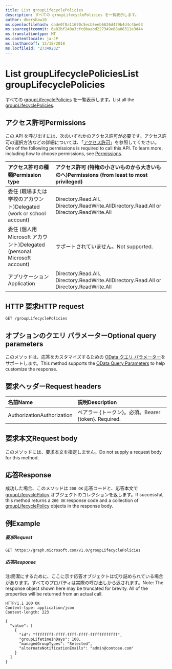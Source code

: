 ```yaml
---
title: List groupLifecyclePolicies
description: すべての groupLifecyclePolicies を一覧表示します。
author: dkershaw10
ms.openlocfilehash: dade0f0a11670c5ecb5eeb6626d479b4d4c4be63
ms.sourcegitcommit: 6a82bf240a3cfc0baabd227349e08a08311e3d44
ms.translationtype: MT
ms.contentlocale: ja-JP
ms.lasthandoff: 12/18/2018
ms.locfileid: "27349232"
---
```

# <a name="list-grouplifecyclepolicies"></a><span data-ttu-id="cd3c7-103">List groupLifecyclePolicies</span><span class="sxs-lookup"><span data-stu-id="cd3c7-103">List groupLifecyclePolicies</span></span>

<span data-ttu-id="cd3c7-104">すべての [groupLifecyclePolicies](../resources/grouplifecyclepolicy.md) を一覧表示します。</span><span class="sxs-lookup"><span data-stu-id="cd3c7-104">List all the [groupLifecyclePolicies](../resources/grouplifecyclepolicy.md).</span></span>

## <a name="permissions"></a><span data-ttu-id="cd3c7-105">アクセス許可</span><span class="sxs-lookup"><span data-stu-id="cd3c7-105">Permissions</span></span>

<span data-ttu-id="cd3c7-p101">この API を呼び出すには、次のいずれかのアクセス許可が必要です。アクセス許可の選択方法などの詳細については、「[アクセス許可](/graph/permissions-reference)」を参照してください。</span><span class="sxs-lookup"><span data-stu-id="cd3c7-p101">One of the following permissions is required to call this API. To learn more, including how to choose permissions, see [Permissions](/graph/permissions-reference).</span></span>


|<span data-ttu-id="cd3c7-108">アクセス許可の種類</span><span class="sxs-lookup"><span data-stu-id="cd3c7-108">Permission type</span></span>      | <span data-ttu-id="cd3c7-109">アクセス許可 (特権の小さいものから大きいものへ)</span><span class="sxs-lookup"><span data-stu-id="cd3c7-109">Permissions (from least to most privileged)</span></span>              |
|:--------------------|:---------------------------------------------------------|
|<span data-ttu-id="cd3c7-110">委任 (職場または学校のアカウント)</span><span class="sxs-lookup"><span data-stu-id="cd3c7-110">Delegated (work or school account)</span></span> | <span data-ttu-id="cd3c7-111">Directory.Read.All、Directory.ReadWrite.All</span><span class="sxs-lookup"><span data-stu-id="cd3c7-111">Directory.Read.All or Directory.ReadWrite.All</span></span> |
|<span data-ttu-id="cd3c7-112">委任 (個人用 Microsoft アカウント)</span><span class="sxs-lookup"><span data-stu-id="cd3c7-112">Delegated (personal Microsoft account)</span></span> | <span data-ttu-id="cd3c7-113">サポートされていません。</span><span class="sxs-lookup"><span data-stu-id="cd3c7-113">Not supported.</span></span>    |
|<span data-ttu-id="cd3c7-114">アプリケーション</span><span class="sxs-lookup"><span data-stu-id="cd3c7-114">Application</span></span> | <span data-ttu-id="cd3c7-115">Directory.Read.All、Directory.ReadWrite.All</span><span class="sxs-lookup"><span data-stu-id="cd3c7-115">Directory.Read.All or Directory.ReadWrite.All</span></span> |

## <a name="http-request"></a><span data-ttu-id="cd3c7-116">HTTP 要求</span><span class="sxs-lookup"><span data-stu-id="cd3c7-116">HTTP request</span></span>
<!-- { "blockType": "ignored" } -->
```http
GET /groupLifecyclePolicies
```
## <a name="optional-query-parameters"></a><span data-ttu-id="cd3c7-117">オプションのクエリ パラメーター</span><span class="sxs-lookup"><span data-stu-id="cd3c7-117">Optional query parameters</span></span>
<span data-ttu-id="cd3c7-118">このメソッドは、応答をカスタマイズするための [OData クエリ パラメーター](https://developer.microsoft.com/graph/docs/concepts/query_parameters)をサポートします。</span><span class="sxs-lookup"><span data-stu-id="cd3c7-118">This method supports the [OData Query Parameters](https://developer.microsoft.com/graph/docs/concepts/query_parameters) to help customize the response.</span></span>

## <a name="request-headers"></a><span data-ttu-id="cd3c7-119">要求ヘッダー</span><span class="sxs-lookup"><span data-stu-id="cd3c7-119">Request headers</span></span>
| <span data-ttu-id="cd3c7-120">名前</span><span class="sxs-lookup"><span data-stu-id="cd3c7-120">Name</span></span> | <span data-ttu-id="cd3c7-121">説明</span><span class="sxs-lookup"><span data-stu-id="cd3c7-121">Description</span></span> |
|:----------|:----------|
| <span data-ttu-id="cd3c7-122">Authorization</span><span class="sxs-lookup"><span data-stu-id="cd3c7-122">Authorization</span></span> | <span data-ttu-id="cd3c7-p102">ベアラー {トークン}。必須。</span><span class="sxs-lookup"><span data-stu-id="cd3c7-p102">Bearer {token}. Required.</span></span> |

## <a name="request-body"></a><span data-ttu-id="cd3c7-125">要求本文</span><span class="sxs-lookup"><span data-stu-id="cd3c7-125">Request body</span></span>
<span data-ttu-id="cd3c7-126">このメソッドには、要求本文を指定しません。</span><span class="sxs-lookup"><span data-stu-id="cd3c7-126">Do not supply a request body for this method.</span></span>

## <a name="response"></a><span data-ttu-id="cd3c7-127">応答</span><span class="sxs-lookup"><span data-stu-id="cd3c7-127">Response</span></span>

<span data-ttu-id="cd3c7-128">成功した場合、このメソッドは `200 OK` 応答コードと、応答本文で [groupLifecyclePolicy](../resources/grouplifecyclepolicy.md) オブジェクトのコレクションを返します。</span><span class="sxs-lookup"><span data-stu-id="cd3c7-128">If successful, this method returns a `200 OK` response code and a collection of [groupLifecyclePolicy](../resources/grouplifecyclepolicy.md) objects in the response body.</span></span>

## <a name="example"></a><span data-ttu-id="cd3c7-129">例</span><span class="sxs-lookup"><span data-stu-id="cd3c7-129">Example</span></span>

##### <a name="request"></a><span data-ttu-id="cd3c7-130">要求</span><span class="sxs-lookup"><span data-stu-id="cd3c7-130">Request</span></span>

<!-- {
  "blockType": "request",
  "name": "get_grouplifecyclepolicy"
}-->
```http
GET https://graph.microsoft.com/v1.0/groupLifecyclePolicies
```
##### <a name="response"></a><span data-ttu-id="cd3c7-131">応答</span><span class="sxs-lookup"><span data-stu-id="cd3c7-131">Response</span></span>

<span data-ttu-id="cd3c7-p103">注:簡潔にするために、ここに示す応答オブジェクトは切り詰められている場合があります。すべてのプロパティは実際の呼び出しから返されます。</span><span class="sxs-lookup"><span data-stu-id="cd3c7-p103">Note: The response object shown here may be truncated for brevity. All of the properties will be returned from an actual call.</span></span>
<!-- {
  "blockType": "response",
  "truncated": true,
  "@odata.type": "microsoft.graph.groupLifecyclePolicy",
  "isCollection": true
} -->
```http
HTTP/1.1 200 OK
Content-type: application/json
Content-length: 223

{
  "value": [
    {
      "id": "ffffffff-ffff-ffff-ffff-ffffffffffff",
      "groupLifetimeInDays": 100,
      "managedGroupTypes": "Selected",
      "alternateNotificationEmails": "admin@contoso.com"
    }
  ]
}
```

<!-- uuid: 8fcb5dbc-d5aa-4681-8e31-b001d5168d79
2015-10-25 14:57:30 UTC -->
<!-- {
  "type": "#page.annotation",
  "description": "List groupLifecyclePolicies",
  "keywords": "",
  "section": "documentation",
  "tocPath": ""
}-->